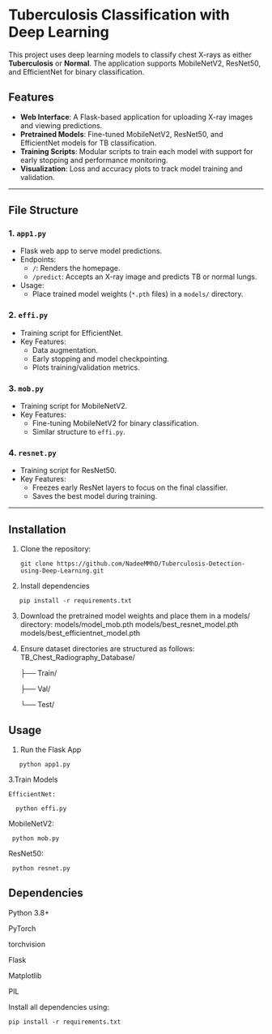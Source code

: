 # Tuberculosis Classification with Deep Learning

This project uses deep learning models to classify chest X-rays as either **Tuberculosis** or **Normal**. The application supports MobileNetV2, ResNet50, and EfficientNet for binary classification.

## Features

- **Web Interface**: A Flask-based application for uploading X-ray images and viewing predictions.
- **Pretrained Models**: Fine-tuned MobileNetV2, ResNet50, and EfficientNet models for TB classification.
- **Training Scripts**: Modular scripts to train each model with support for early stopping and performance monitoring.
- **Visualization**: Loss and accuracy plots to track model training and validation.

---

## File Structure

### 1. `app1.py`
- Flask web app to serve model predictions.
- Endpoints:
  - `/`: Renders the homepage.
  - `/predict`: Accepts an X-ray image and predicts TB or normal lungs.
- Usage:
  - Place trained model weights (`*.pth` files) in a `models/` directory.

### 2. `effi.py`
- Training script for EfficientNet.
- Key Features:
  - Data augmentation.
  - Early stopping and model checkpointing.
  - Plots training/validation metrics.

### 3. `mob.py`
- Training script for MobileNetV2.
- Key Features:
  - Fine-tuning MobileNetV2 for binary classification.
  - Similar structure to `effi.py`.

### 4. `resnet.py`
- Training script for ResNet50.
- Key Features:
  - Freezes early ResNet layers to focus on the final classifier.
  - Saves the best model during training.

---

## Installation

1. Clone the repository:
    ```
    git clone https://github.com/NadeeMMhD/Tuberculosis-Detection-using-Deep-Learning.git
    ```

   
2. Install dependencies
``` 
   pip install -r requirements.txt
   ```
3. Download the pretrained model weights and place them in a models/ directory:
   models/model_mob.pth
   models/best_resnet_model.pth
   models/best_efficientnet_model.pth

4. Ensure dataset directories are structured as follows:
   TB_Chest_Radiography_Database/
   
    ├── Train/
   
    ├── Val/
   
    └── Test/

## Usage
1. Run the Flask App
```
   python app1.py
```
3.Train Models
  ``` 
 EfficientNet:

    python effi.py
```
 MobileNetV2:
 ```
  python mob.py
  ```
 ResNet50:
 ```
  python resnet.py
```
## Dependencies

Python 3.8+

PyTorch

torchvision

Flask

Matplotlib

PIL

Install all dependencies using:

    pip install -r requirements.txt





 
 

